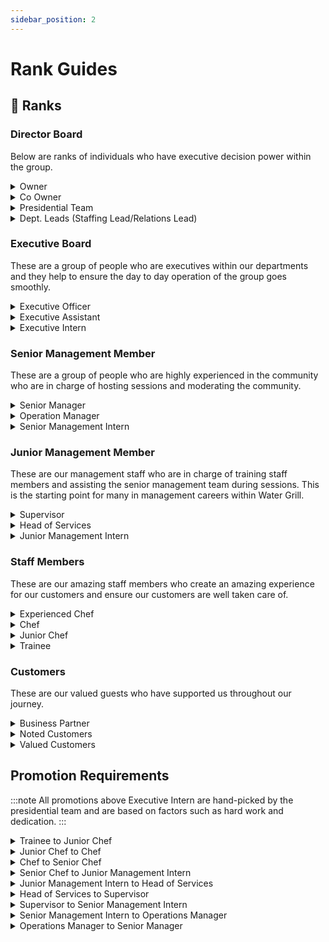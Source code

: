 ```yaml
---
sidebar_position: 2
---
```


# Rank Guides

## 💼 Ranks

### Director Board
Below are ranks of individuals who have executive decision power within the group. 

<details>
  <summary>Owner</summary>

  This refers to the owner of the group. The owner manages the overall direction of the group and oversees all aspects of the group's operation.
</details>

<details>
  <summary>Co Owner</summary>

  This refers to the co-owner of the group. The co-owner assists the owner in overseeing overall group operation and development.
</details>

<details>
  <summary>Presidential Team</summary>

  These are well respected individuals within the community who oversee their assigned department.
</details>

<details>
  <summary>Dept. Leads (Staffing Lead/Relations Lead)</summary>

  These are individuals who are handpicked by the presidential team to lead their assigned departments.
</details>

### Executive Board
These are a group of people who are executives within our departments and they help to ensure the day to day operation of the group goes smoothly.
 
<details>
  <summary>Executive Officer</summary>

  They are the senior department members within a department.
</details>

<details>
  <summary>Executive Assistant</summary>

  They are the junior department members within a department.
</details>

<details>
  <summary>Executive Intern</summary>

  They are department members in training who are still familiarizing themselves with their new responsibilities.
</details>

### Senior Management Member
These are a group of people who are highly experienced in the community who are in charge of hosting sessions and moderating the community.

<details>
  <summary>Senior Manager</summary>

  They are senior management members who are recognised for their dedication to the group and are one of the highest attainable senior management ranks.
</details>

<details>
  <summary>Operation Manager</summary>

  They are in charge of working with the senior manager to ensure daily activity of the group and host sessions daily.
</details>

<details>
  <summary>Senior Management Intern</summary>

  They are aspiring senior management members who are in the process of completing our senior management training program.
</details>

### Junior Management Member
These are our management staff who are in charge of training staff members and assisting the senior management team during sessions. This is the starting point for many in management careers within Water Grill.

<details>
  <summary>Supervisor</summary>

  They are junior management members who have gained valuable experience during their tenure and are ready to take the next step up for bigger responsibilities.
</details>

<details>
  <summary>Head of Services</summary>

  They are fully trained management members who are capable of handling difficult situations. They are also equipped with the knowledge to train our staff members to deal with the toughest situation.
</details>

<details>
  <summary>Junior Management Intern</summary>

  They are aspiring junior management members who are completing our in house training course for management team members.
</details>

### Staff Members
These are our amazing staff members who create an amazing experience for our customers and ensure our customers are well taken care of.

<details>
  <summary>Experienced Chef</summary>

  These are highly experienced staff members who have worked hard and created countless amazing and unforgettable experiences for our customers.
</details>

<details>
  <summary>Chef</summary>

  These are staff members who are trained in the art of hibachi grill and are capable of serving all of our customers.
</details>

<details>
  <summary>Junior Chef</summary>

  They may be new, but they have been through our robust training and are capable of making you a dish that you will never forget.
</details>

<details>
  <summary>Trainee</summary>

  These are our aspiring staff members who have completed and passed the initial application and are awaiting training.
</details>

### Customers
These are our valued guests who have supported us throughout our journey.

<details>
  <summary>Business Partner</summary>

  Representative from our industry partners
</details>

<details>
  <summary>Noted Customers</summary>

  Members who have made great contributions to our group, usually former management members.
</details>

<details>
  <summary>Valued Customers</summary>

  Our day to day customers who have supported us to where we are today.
</details>

## Promotion Requirements
:::note
All promotions above Executive Intern are hand-picked by the presidential team and are based on factors such as hard work and dedication.
:::
<details>
  <summary>Trainee to Junior Chef</summary>

  Complete training program
</details>

<details>
  <summary>Junior Chef to Chef</summary>

  Complete training program **OR** earn 300 points
</details>

<details>
  <summary>Chef to Senior Chef</summary>

  Earn 750 points
</details>

<details>
  <summary>Senior Chef to Junior Management Intern</summary>

  Submit application **OR** receive recommendation
</details>

<details>
  <summary>Junior Management Intern to Head of Services</summary>

  Complete management training
</details>

<details>
  <summary>Head of Services to Supervisor</summary>

  Promotion by executive board
</details>

<details>
  <summary>Supervisor to Senior Management Intern</summary>

  Promotion by executive board
</details>

<details>
  <summary>Senior Management Intern to Operations Manager</summary>

  Complete senior management training
</details>

<details>
  <summary>Operations Manager to Senior Manager</summary>

  Hand-picked by executive board
</details>
